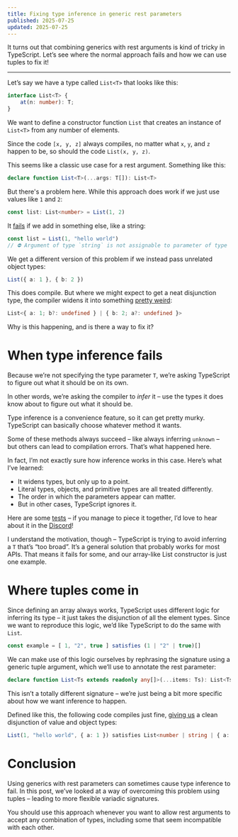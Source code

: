 ```yaml
---
title: Fixing type inference in generic rest parameters
published: 2025-07-25
updated: 2025-07-25
---
```

It turns out that combining generics with rest arguments is kind of tricky in TypeScript. Let’s see where the normal approach fails and how we can use tuples to fix it!

---
Let’s say we have a type called `List<T>` that looks like this:

```ts
interface List<T> {
    at(n: number): T;
}
```

We want to define a constructor function `List` that creates an instance of `List<T>` from any number of elements.

Since the code `[x, y, z]` always compiles, no matter what `x`, `y`, and `z` happen to be, so should the code `List(x, y, z)`.

This seems like a classic use case for a rest argument. Something like this:

```ts
declare function List<T>(...args: T[]): List<T>
```

But there's a problem here. While this approach does work if we just use values like `1` and `2`:

```ts
const list: List<number> = List(1, 2)
```

It [fails](https://www.typescriptlang.org/play/?#code/AQSwdgLgpgTgZgQwMZWAGRAZwgHgCoB8wA3gFDDAIQAUYAXMGAK4C2ARrAJQN4DcpAX1KkAJlCQAbBDFRwmYJBBAB7MOiy5C1AHS7pAc0w8A2gF1u67PgKkkq7MAkbgAXks0AjABpgAIgAWUBISysAA7sowEiK+nLxAA) if we add in something else, like a string:

```ts
const list = List(1, "hello world")
// ⛔ Argument of type `string` is not assignable to parameter of type `number`
```

We get a different version of this problem if we instead pass unrelated object types:

```ts
List({ a: 1 }, { b: 2 })
```

This does compile. But where we might expect to get a neat disjunction type, the compiler widens it into something [pretty weird](https://www.typescriptlang.org/play/?#code/AQSwdgLgpgTgZgQwMZWAGRAZwgHgCoB8wA3gFDDAIQAUYAXMGAK4C2ARrAJQN4DcpAX1KkAJlCQAbBDFRwmYJBBAB7MOiy5C1AHS7pAc0w8A2gF1u67PgKkkq7MAkbgAXks1ilBgEZgAgDQkwGwMAEx+nLxAA):

```ts
List<{ a: 1; b?: undefined } | { b: 2; a?: undefined }>
```

Why is this happening, and is there a way to fix it?
# When type inference fails
Because we’re not specifying the type parameter `T`, we’re asking TypeScript to figure out what it should be on its own.

In other words, we’re asking the compiler to *infer* it – use the types it does know about to figure out what it should be.

Type inference is a convenience feature, so it can get pretty murky. TypeScript can basically choose whatever method it wants.

Some of these methods always succeed – like always inferring `unknown` – but others can lead to compilation errors. That’s what happened here.

In fact, I’m not exactly sure how inference works in this case. Here’s what I’ve learned:

- It widens types, but only up to a point.
- Literal types, objects, and primitive types are all treated differently.
- The order in which the parameters appear can matter.
- But in other cases, TypeScript ignores it.

Here are some [tests](https://www.typescriptlang.org/play/?importHelpers=true&experimentalDecorators=true#code/CYUwxgNghgTiAEkoGdnwDIEtkBcA8AKgHzwDeAUPPFDgBQB2AXPPQK4C2ARiDAJTMEA3OQC+5UEjjwAZq3pgcmAPb0M2fMVoA6HbADmyAQG0AuvzW5CRYeTArcLDtxjwAvPACM1NGy49b9jjwAPpe7l4ongH0DsEATG7wCZFx0Q5QGYlGHgA0SXkARAAWIBAQSgUmaUFyANb0SgDuqu4ADN7wdQ3N5Fi4tKF58bzwAPSjnvAAPkm96gO5ZCIj45OAMuRz-YPwBQUrE14bfXTbu0Nx++vkm3SkUMweInmknMxxy2MTpDpaYscLhQKeS6TXovButDOIUWw0+kyAA) – if you manage to piece it together, I’d love to hear about it in the [Discord](https://discord.gg/ePjFUSRfPh)!

I understand the motivation, though – TypeScript is trying to avoid inferring a `T` that’s “too broad”. It’s a general solution that probably works for most APIs. That means it fails for some, and our array-like List constructor is just one example.
# Where tuples come in
Since defining an array always works, TypeScript uses different logic for inferring its type – it just takes the disjunction of all the element types. Since we want to reproduce this logic, we’d like TypeScript to do the same with `List`.

```ts
const example = [ 1, "2", true ] satisfies (1 | "2" | true)[]
```

We can make use of this logic ourselves by rephrasing the signature using a generic tuple argument, which we’ll use to annotate the rest parameter:

```ts
declare function List<Ts extends readonly any[]>(...items: Ts): List<Ts[number]>
```

This isn’t a totally different signature – we’re just being a bit more specific about how we want inference to happen.

Defined like this, the following code compiles just fine, [giving us](https://www.typescriptlang.org/play/?#code/AQSwdgLgpgTgZgQwMZWAGRAZwgHgCoB8wA3gFDDAIQAUYAXMGAK4C2ARrAJQN4DcpAX1IATKEgA2CGKjhMwSCCAD2YdFlx5MwKAA9oYYVukJhK8QE9KYcwG0AugWoA6FyGgtMPTNzXZ8mG2Z2WAd+JBVsYHF1YABeXxpiSgYARmABABoSYDYGACZ0zjCIiCj1AviMbGoUrIAiAAsocXElYAB3JRhxYTqspIRUwuAgA) a clean disjunction of value and object types:

```ts
List(1, "hello world", { a: 1 }) satisfies List<number | string | { a: number }>
```

# Conclusion
Using generics with rest parameters can sometimes cause type inference to fail. In this post, we’ve looked at a way of overcoming this problem using tuples – leading to more flexible variadic signatures.

You should use this approach whenever you want to allow rest arguments to accept any combination of types, including some that seem incompatible with each other.
